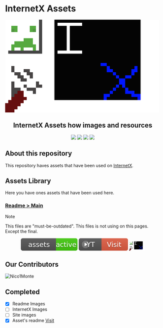 # InternetX Assets

<img src="./assets/readme/main/internetx_assets.png" align="center"/>

<h2 align="center">InternetX Assets how images and resources</h2>
<p align="center">
<a href="https://github.com/InternetX-browser/InternetX.com"><img src="https://i.postimg.cc/66d3VbFj/original-repo.png"/></a>
<a href="https://youtube.com/@InternetX-browser"><img src="https://i.postimg.cc/MpcJ5vvp/youtube-flash.png"/></a>
<a href="./assets/"><img src="https://i.postimg.cc/VsTRMvQb/assets-active.png"/></a>
<a href="./specials/HOW_TO_CLONE.md"><img src="https://i.postimg.cc/Xq0DfYmT/clone-guide.png"/></a>
</p>

## About this repository

This repository haves assets that have been used on [InternetX](https://github.com/InternetX-browser/InternetX.com).

## Assets Library

Here you have ones assets that have been used here.

### [Readme > Main](./assets/readme/main/)

> [!NOTE]
> This files are "must-be-outdated". This files is not using on this pages. Except the final.

<p align="center">
<a href="./assets/readme/main/assets_active.svg"><img src="./assets/readme/main/assets_active.svg"/></a>
<a href="./assets/readme/main/youtube_flash.svg"><img src="./assets/readme/main/youtube_flash.svg"/></a>
<a href="./assets/readme/main/internetx_assets.png"><img src="./assets/readme/main/internetx_assets.png" width="50" height="30"></a>
</p>

## Our Contributors

![Nico1Monte](https://avatars.githubusercontent.com/u/170886455?s=64&v=4)

## Completed

- [x] Readme Images
- [ ] InternetX Images
- [ ] Site images
- [x] Asset's readme [Visit](./assets/README.md)